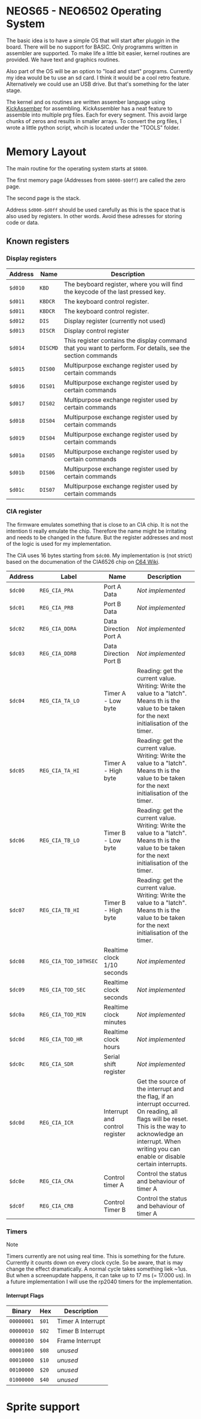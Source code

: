 # NEOS65 - NEO6502 Operating System

The basic idea is to have a simple OS that will
start after pluggin in the board. There will be no support for BASIC. Only programms written in assembler are supported. To make life a little bit easier, kernel routines are
provided. We have text and graphics routines.

Also part of the OS will be an option to "load and start" programs. Currently my idea would be tu use an sd card. I  think it would be a cool retro feature. Alternatively we could use an USB drive. But that's something for the later stage.

The kernel and os routines are written assember language using [KickAssember](http://theweb.dk/KickAssembler/Main.html#frontpage) for assembling. KickAssembler has a neat feature to assemble into multiple prg files. Each for every segment. This avoid large chunks of zeros and results in smaller arrays. To convert the prg files, I wrote a little python script, whcih is located under the "TOOLS" folder.

# Memory Layout
The main routine for the operating system starts at `$0800`. 

The first memory page (Addresses from `$0000-$00ff`) are called the zero page.

The second page is the stack.

Address `$d000-$d0ff` should be used carefully as this is the space that is also used by registers. In other words. Avoid these adresses for storing code or data. 

## Known registers
### Display registers
| Address | Name | Description |
| --- | --- | --- |
| `$d010` | `KBD` | The beyboard register, where you will find the keycode of the last pressed key. |
| `$d011` | `KBDCR` | The keyboard control register. |
| `$d011` | `KBDCR` | The keyboard control register. |
| `$d012` | `DIS` | Display register (currently not used) |
| `$d013` | `DISCR` | Display control register |
| `$d014` | `DISCMD` | This register contains the display command that you want to perform.  For details, see the section commands |
| `$d015` | `DIS00` | Multipurpose exchange register used by certain commands |
| `$d016` | `DIS01` | Multipurpose exchange register used by certain commands |
| `$d017` | `DIS02` | Multipurpose exchange register used by certain commands |
| `$d018` | `DIS04` | Multipurpose exchange register used by certain commands |
| `$d019` | `DIS04` | Multipurpose exchange register used by certain commands |
| `$d01a` | `DIS05` | Multipurpose exchange register used by certain commands |
| `$d01b` | `DIS06` | Multipurpose exchange register used by certain commands |
| `$d01c` | `DIS07` | Multipurpose exchange register used by certain commands |

### CIA register
The firmware emulates something that is close to an CIA chip. It is not the intention ti really emulate the chip. Therefore the name might be irritating and needs to be changed in the future. But the register addresses and most of the logic is used for my implementation.

The CIA uses 16 bytes starting from `$dc00`. My implementation is (not strict) based on the documenation of the CIA6526 chip on [C64 Wiki](https://www.c64-wiki.de/wiki/CIA).

| Address | Label | Name | Description |
| --- | --- | --- | --- |
| `$dc00` | `REG_CIA_PRA` | Port A Data | *Not implemented* |
| `$dc01` | `REG_CIA_PRB` | Port B Data | *Not implemented* |
| `$dc02` | `REG_CIA_DDRA` | Data Direction Port A | *Not implemented* |
| `$dc03` | `REG_CIA_DDRB` | Data Direction Port B | *Not implemented* |
| `$dc04` | `REG_CIA_TA_LO` | Timer A - Low byte | Reading: get the current value. Writing: Write the value to a "latch". Means th is the value to be taken for the next initialisation of the timer. |
| `$dc05` | `REG_CIA_TA_HI` | Timer A - High byte | Reading: get the current value. Writing: Write the value to a "latch". Means th is the value to be taken for the next initialisation of the timer. |
| `$dc06` | `REG_CIA_TB_LO` | Timer B - Low byte | Reading: get the current value. Writing: Write the value to a "latch". Means th is the value to be taken for the next initialisation of the timer. |
| `$dc07` | `REG_CIA_TB_HI` | Timer B - High byte | Reading: get the current value. Writing: Write the value to a "latch". Means th is the value to be taken for the next initialisation of the timer. |
| `$dc08` | `REG_CIA_TOD_10THSEC` | Realtime clock 1/10 seconds | *Not implemented* |
| `$dc09` | `REG_CIA_TOD_SEC` | Realtime clock seconds | *Not implemented* |
| `$dc0a` | `REG_CIA_TOD_MIN` | Realtime clock minutes | *Not implemented* |
| `$dc0d` | `REG_CIA_TOD_HR` | Realtime clock hours | *Not implemented* |
| `$dc0c` | `REG_CIA_SDR` | Serial shift register | *Not implemented* |
| `$dc0d` | `REG_CIA_ICR` | Interrupt and control register | Get the source of the interrupt and the flag, if an interrupt occurred. On reading, all flags will be reset. This is the way to acknowledge an interrupt. When writing you can enable or disable certain interrupts.  |
| `$dc0e` | `REG_CIA_CRA` | Control timer A | Control the status and behaviour of timer A |
| `$dc0f` | `REG_CIA_CRB` | Control Timer B | Control the status and behaviour of timer A |


### Timers

> [!NOTE]
> Timers currently are not using real time. This is something for the future. Currently it counts down on every clock cycle. So be aware, that is may change the effect dramatically. A normal cycle takes something liek ~1us. But when a screenupdate happens, it can take up to 17 ms (= 17.000 us). In a future implementation I will use the rp2040 timers for the implementation. 

#### Interrupt Flags

| Binary | Hex | Description |
| --- | --- | --- |
| `00000001` | `$01` | Timer A Interrupt |
| `00000010` | `$02` | Timer B Interrupt |
| `00000100` | `$04` | Frame Interrupt |
| `00001000` | `$08` | *unused* |
| `00010000` | `$10` | *unused* |
| `00100000` | `$20` | *unused* |
| `01000000` | `$40` | *unused* |

# Sprite support
